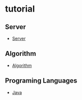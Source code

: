 # tutorial
## Server
- [Server](https://github.com/nguyentoanit/tutorial/blob/master/server.md)
## Algorithm
- [Algorithm](https://github.com/nguyentoanit/tutorial/blob/master/algorithm.md)
## Programing Languages
- [Java](https://github.com/nguyentoanit/tutorial/blob/master/programing-languages/java/java.md)
